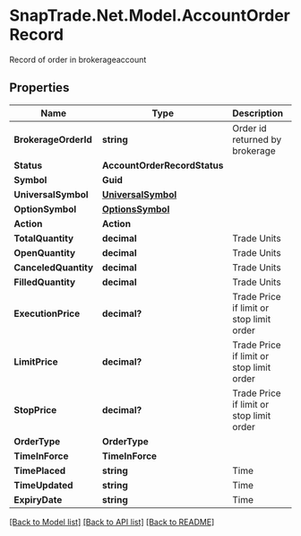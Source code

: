 # SnapTrade.Net.Model.AccountOrderRecord
Record of order in brokerageaccount

## Properties

Name | Type | Description | Notes
------------ | ------------- | ------------- | -------------
**BrokerageOrderId** | **string** | Order id returned by brokerage | [optional] 
**Status** | **AccountOrderRecordStatus** |  | [optional] 
**Symbol** | **Guid** |  | [optional] 
**UniversalSymbol** | [**UniversalSymbol**](UniversalSymbol.md) |  | [optional] 
**OptionSymbol** | [**OptionsSymbol**](OptionsSymbol.md) |  | [optional] 
**Action** | **Action** |  | [optional] 
**TotalQuantity** | **decimal** | Trade Units | [optional] 
**OpenQuantity** | **decimal** | Trade Units | [optional] 
**CanceledQuantity** | **decimal** | Trade Units | [optional] 
**FilledQuantity** | **decimal** | Trade Units | [optional] 
**ExecutionPrice** | **decimal?** | Trade Price if limit or stop limit order | [optional] 
**LimitPrice** | **decimal?** | Trade Price if limit or stop limit order | [optional] 
**StopPrice** | **decimal?** | Trade Price if limit or stop limit order | [optional] 
**OrderType** | **OrderType** |  | [optional] 
**TimeInForce** | **TimeInForce** |  | [optional] 
**TimePlaced** | **string** | Time | [optional] 
**TimeUpdated** | **string** | Time | [optional] 
**ExpiryDate** | **string** | Time | [optional] 

[[Back to Model list]](../README.md#documentation-for-models) [[Back to API list]](../README.md#documentation-for-api-endpoints) [[Back to README]](../README.md)

